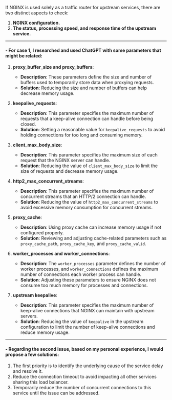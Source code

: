 
If NGINX is used solely as a traffic router for upstream services, there are two distinct aspects to check:

1. **NGINX configuration.**
2. **The status, processing speed, and response time of the upstream service.**
---
#### - For case 1, I researched and used ChatGPT with some parameters that might be related:
1. **proxy_buffer_size and proxy_buffers**:
   - **Description**: These parameters define the size and number of buffers used to temporarily store data when proxying requests.
   - **Solution**: Reducing the size and number of buffers can help decrease memory usage.

2. **keepalive_requests**:
   - **Description**: This parameter specifies the maximum number of requests that a keep-alive connection can handle before being closed.
   - **Solution**: Setting a reasonable value for `keepalive_requests` to avoid holding connections for too long and consuming memory.

3. **client_max_body_size**:
   - **Description**: This parameter specifies the maximum size of each request that the NGINX server can handle.
   - **Solution**: Reducing the value of `client_max_body_size` to limit the size of requests and decrease memory usage.

4. **http2_max_concurrent_streams**:
   - **Description**: This parameter specifies the maximum number of concurrent streams that an HTTP/2 connection can handle.
   - **Solution**: Reducing the value of `http2_max_concurrent_streams` to avoid excessive memory consumption for concurrent streams.

5. **proxy_cache**:
   - **Description**: Using proxy cache can increase memory usage if not configured properly.
   - **Solution**: Reviewing and adjusting cache-related parameters such as `proxy_cache_path`, `proxy_cache_key`, and `proxy_cache_valid`.

6. **worker_processes and worker_connections**:
   - **Description**: The `worker_processes` parameter defines the number of worker processes, and `worker_connections` defines the maximum number of connections each worker process can handle.
   - **Solution**: Adjusting these parameters to ensure NGINX does not consume too much memory for processes and connections.

7. **upstream keepalive**:
   - **Description**: This parameter specifies the maximum number of keep-alive connections that NGINX can maintain with upstream servers.
   - **Solution**: Reducing the value of `keepalive` in the upstream configuration to limit the number of keep-alive connections and reduce memory usage.
---
#### - Regarding the second issue, based on my personal experience, I would propose a few solutions:

1. The first priority is to identify the underlying cause of the service delay and resolve it.
2. Reduce the connection timeout to avoid impacting all other services sharing this load balancer.
3. Temporarily reduce the number of concurrent connections to this service until the issue can be addressed.